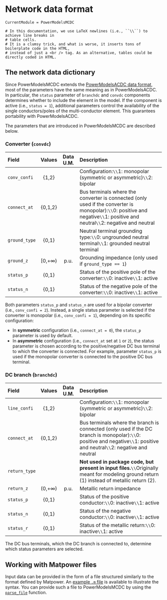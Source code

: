 # Network data format

```@meta
CurrentModule = PowerModelsMCDC

# In this documentation, we use LaTeX newlines (i.e., ``\\``) to achieve line breaks in
# table cells.
# It is a clumsy trick, and what is worse, it inserts tons of boilerplate code in the HTML,
# instead of just a <br /> tag. As an alternative, tables could be directly coded in HTML.
```


## The network data dictionary

Since PowerModelsMCDC extends the
[PowerModelsACDC data format](https://electa-git.github.io/PowerModelsACDC.jl/dev/parser/),
most of the parameters have the same meaning as in PowerModelsACDC. In particular, the
`status` parameter of `branchdc` and `convdc` components determines whether to include the
element in the model. If the component is active (i.e., `status = 1`),
additional parameters control the availability of the single conductors/poles of the
multi-conductor element. This guarantees portability with PowerModelsACDC.

The parameters that are introduced in PowerModelsMCDC are described below.


### Converter (`convdc`)

| Field         | Values  | Data U.M. | Description                                        |
| :------------ | :-----: | :-------: | :------------------------------------------------- |
| `conv_confi`  | {1,2}   |           | Configuration:``\\``1: monopolar (symmetric or asymmetric)``\\``2: bipolar |
| `connect_at`  | {0,1,2} |           | Bus terminals where the converter is connected (only used if the converter is monopolar):``\\``0: positive and negative``\\``1: positive and neutral``\\``2: negative and neutral |
| `ground_type` | {0,1}   |           | Neutral terminal grounding type:``\\``0: ungrounded neutral terminal``\\``1: grounded neutral terminal |
| `ground_z`    | [0,+∞)  | p.u.      | Grounding impedance (only used if `ground_type == 1`) |
| `status_p`    | {0,1}   |           | Status of the positive pole of the converter:``\\``0: inactive``\\``1: active |
| `status_n`    | {0,1}   |           | Status of the negative pole of the converter:``\\``0: inactive``\\``1: active |

Both parameters `status_p` and `status_n` are used for a bipolar converter (i.e., `conv_confi = 2`).
Instead, a single status parameter is selected if the converter is monopolar (i.e., `conv_confi = 1`),
depending on its specific configuration:

- In **symmetric** configuration (i.e., `connect_at = 0`), the `status_p` parameter is used by default.
- In **asymmetric** configuration (i.e., `connect_at` set at `1` or `2`), the status parameter
  is chosen according to the positive/negative DC bus terminal to which the converter is connected.
  For example, parameter `status_p` is used if the monopolar converter is connected to the positive
  DC bus terminal.


### DC branch (`branchdc`)

| Field         | Values  | Data U.M. | Description                                        |
| :------------ | :-----: | :-------: | :------------------------------------------------- |
| `line_confi`  | {1,2}   |           | Configuration:``\\``1: monopolar (symmetric or asymmetric)``\\``2: bipolar |
| `connect_at`  | {0,1,2} |           | Bus terminals where the branch is connected (only used if the DC branch is monopolar):``\\``0: positive and negative``\\``1: positive and neutral``\\``2: negative and neutral |
| `return_type` |         |           | **Not used in package code, but present in input files.**``\\``Originally meant for modeling ground return (1) instead of metallic return (2). |
| `return_z`    | (0,+∞)  | p.u.      | Metallic return impedance                          |
| `status_p`    | {0,1}   |           | Status of the positive conductor:``\\``0: inactive``\\``1: active |
| `status_n`    | {0,1}   |           | Status of the negative conductor:``\\``0: inactive``\\``1: active |
| `status_r`    | {0,1}   |           | Status of the metallic return:``\\``0: inactive``\\``1: active |

The DC bus terminals, which the DC branch is connected to, determine which status parameters are selected.

## Working with Matpower files

Input data can be provided in the form of a file structured similarly to the format defined
by Matpower.
An
[example `.m` file](https://github.com/Electa-Git/PowerModelsMCDC.jl/blob/master/test/data/matacdc_scripts/case5_2grids_MC.m)
is available to illustrate the syntax.
You can provide such a file to PowerModelsMCDC by using the [`parse_file`](@ref) function.
